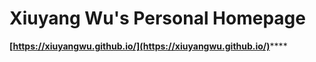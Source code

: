 # Xiuyang Wu's Personal Homepage

**[https://xiuyangwu.github.io/](https://xiuyangwu.github.io/)******

